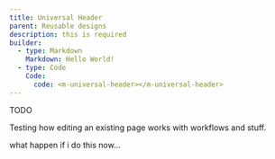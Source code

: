 ```yaml
---
title: Universal Header
parent: Reusable designs
description: this is required
builder:
  - type: Markdown
    Markdown: Hello World!
  - type: Code
    Code:
      code: <m-universal-header></m-universal-header>
---
```

TODO

Testing how editing an existing page works with workflows and stuff.

what happen if i do this now...